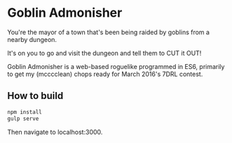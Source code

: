 # Goblin Admonisher

You're the mayor of a town that's been being raided by goblins from a nearby dungeon.

It's on you to go and visit the dungeon and tell them to CUT it OUT!

Goblin Admonisher is a web-based roguelike programmed in ES6, primarily to get my (mcccclean) chops ready for March 2016's 7DRL contest.

## How to build

```bash
npm install
gulp serve
```

Then navigate to localhost:3000.


